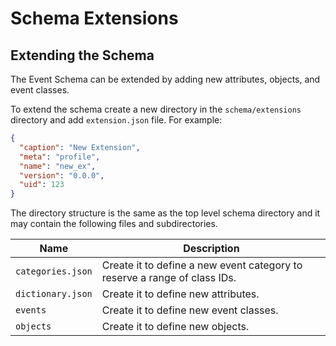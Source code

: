 # Schema Extensions

## Extending the Schema
The Event Schema can be extended by adding new attributes, objects, and event classes.

To extend the schema create a new directory in the `schema/extensions` directory and add `extension.json` file. 
For example:
```json
{
  "caption": "New Extension",
  "meta": "profile",
  "name": "new_ex",
  "version": "0.0.0",
  "uid": 123
}
```

The directory structure is the same as the top level schema directory and it may contain the following files and subdirectories.

| Name              | Description                                                  |
| ----------------- | ------------------------------------------------------------ |
| `categories.json` | Create it to define a new event category to reserve a range of class IDs. |
| `dictionary.json` | Create it to define new attributes.                          |
| `events`          | Create it to define new event classes.                       |
| `objects`         | Create it to define new objects.                             |